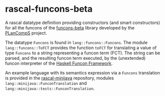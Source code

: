 # rascal-funcons-beta
A rascal datatype definition providing constructors (and smart constructors) for all the funcons of the [funcons-beta](https://plancomps.github.io/CBS-beta/Funcons-beta/Funcons-Index/) library developed by the [PLanCompS](http://plancomps.org) project.

The datatype `Funcons` is found in `lang::funcons::Funcons`.
The module `lang::funcons::ToFCT` provides the function `toFCT` for translating a value of type `Funcons` to a string representing a funcon term (FCT).
The string can be parsed, and the resulting funcon term executed, by the (unextended) funcon interpreter of the [Haskell Funcon Framework](https://hackage.haskell.org/package/funcons-tools).

An example language with its semantics expression via a `Funcons` translation is provided in the [rascal-minijava](https://github.com/ltbinsbe/rascal-minijava) repository, modules `lang::minijava::FunconTranslation` and `lang::minijava::tests::FunconTranslation`.
